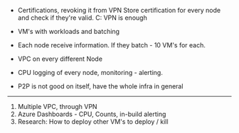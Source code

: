 - Certifications, revoking it from VPN
    Store certification for every node and check if they're valid.
    C: VPN is enough

- VM's with workloads and batching
- Each node receive information. If they batch - 10 VM's for each.

- VPC on every different Node
- CPU logging of every node, monitoring - alerting.
- P2P is not good on itself, have the whole infra in general

---

1. Multiple VPC, through VPN
2. Azure Dashboards - CPU, Counts, in-build alerting
3. Research: How to deploy other VM's to deploy / kill 
